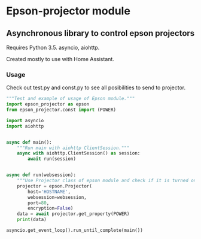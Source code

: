 # Epson-projector module
## Asynchronous library to control epson projectors

Requires Python 3.5. asyncio, aiohttp.

Created mostly to use with Home Assistant.

### Usage

Check out test.py and const.py to see all posibilities to send to projector.

```python
"""Test and example of usage of Epson module."""
import epson_projector as epson
from epson_projector.const import (POWER)

import asyncio
import aiohttp


async def main():
    """Run main with aiohttp ClientSession."""
    async with aiohttp.ClientSession() as session:
        await run(session)


async def run(websession):
    """Use Projector class of epson module and check if it is turned on."""
    projector = epson.Projector(
        host='HOSTNAME',
        websession=websession,
        port=80,
        encryption=False)
    data = await projector.get_property(POWER)
    print(data)

asyncio.get_event_loop().run_until_complete(main())
```
